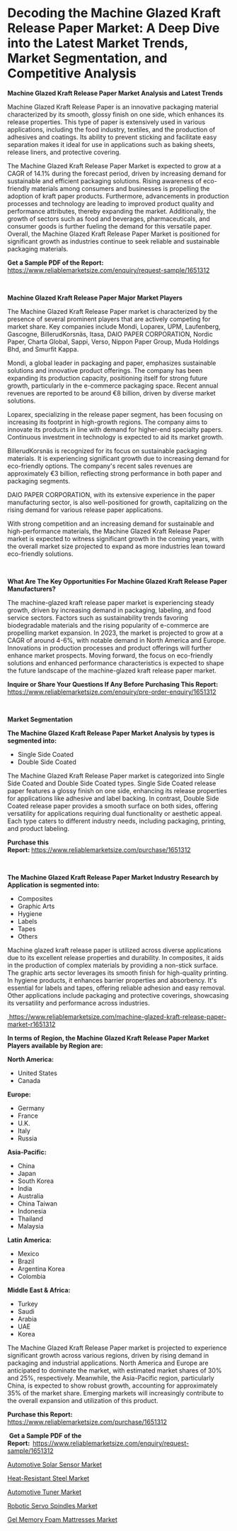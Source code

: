 <p><h1>Decoding the Machine Glazed Kraft Release Paper Market: A Deep Dive into the Latest Market Trends, Market Segmentation, and Competitive Analysis</h1></p><p><strong>Machine Glazed Kraft Release Paper Market Analysis and Latest Trends</strong></p>
<p><p>Machine Glazed Kraft Release Paper is an innovative packaging material characterized by its smooth, glossy finish on one side, which enhances its release properties. This type of paper is extensively used in various applications, including the food industry, textiles, and the production of adhesives and coatings. Its ability to prevent sticking and facilitate easy separation makes it ideal for use in applications such as baking sheets, release liners, and protective covering.</p><p>The Machine Glazed Kraft Release Paper Market is expected to grow at a CAGR of 14.1% during the forecast period, driven by increasing demand for sustainable and efficient packaging solutions. Rising awareness of eco-friendly materials among consumers and businesses is propelling the adoption of kraft paper products. Furthermore, advancements in production processes and technology are leading to improved product quality and performance attributes, thereby expanding the market. Additionally, the growth of sectors such as food and beverages, pharmaceuticals, and consumer goods is further fueling the demand for this versatile paper. Overall, the Machine Glazed Kraft Release Paper Market is positioned for significant growth as industries continue to seek reliable and sustainable packaging materials.</p></p>
<p><strong>Get a Sample PDF of the Report:&nbsp;</strong> <a href="https://www.reliablemarketsize.com/enquiry/request-sample/1651312?utm_campaign=1144&utm_medium=2&utm_source=Github&utm_content=ia&utm_term=26092024&utm_id=machine-glazed-kraft-release-paper">https://www.reliablemarketsize.com/enquiry/request-sample/1651312</a></p>
<p>&nbsp;</p>
<p><strong>Machine Glazed Kraft Release Paper Major Market Players</strong></p>
<p><p>The Machine Glazed Kraft Release Paper market is characterized by the presence of several prominent players that are actively competing for market share. Key companies include Mondi, Loparex, UPM, Laufenberg, Gascogne, BillerudKorsnäs, Itasa, DAIO PAPER CORPORATION, Nordic Paper, Charta Global, Sappi, Verso, Nippon Paper Group, Muda Holdings Bhd, and Smurfit Kappa.</p><p>Mondi, a global leader in packaging and paper, emphasizes sustainable solutions and innovative product offerings. The company has been expanding its production capacity, positioning itself for strong future growth, particularly in the e-commerce packaging space. Recent annual revenues are reported to be around €8 billion, driven by diverse market solutions.</p><p>Loparex, specializing in the release paper segment, has been focusing on increasing its footprint in high-growth regions. The company aims to innovate its products in line with demand for higher-end specialty papers. Continuous investment in technology is expected to aid its market growth.</p><p>BillerudKorsnäs is recognized for its focus on sustainable packaging materials. It is experiencing significant growth due to increasing demand for eco-friendly options. The company's recent sales revenues are approximately €3 billion, reflecting strong performance in both paper and packaging segments.</p><p>DAIO PAPER CORPORATION, with its extensive experience in the paper manufacturing sector, is also well-positioned for growth, capitalizing on the rising demand for various release paper applications.</p><p>With strong competition and an increasing demand for sustainable and high-performance materials, the Machine Glazed Kraft Release Paper market is expected to witness significant growth in the coming years, with the overall market size projected to expand as more industries lean toward eco-friendly solutions.</p></p>
<p>&nbsp;</p>
<p><strong>What Are The Key Opportunities For Machine Glazed Kraft Release Paper Manufacturers?</strong></p>
<p><p>The machine-glazed kraft release paper market is experiencing steady growth, driven by increasing demand in packaging, labeling, and food service sectors. Factors such as sustainability trends favoring biodegradable materials and the rising popularity of e-commerce are propelling market expansion. In 2023, the market is projected to grow at a CAGR of around 4-6%, with notable demand in North America and Europe. Innovations in production processes and product offerings will further enhance market prospects. Moving forward, the focus on eco-friendly solutions and enhanced performance characteristics is expected to shape the future landscape of the machine-glazed kraft release paper market.</p></p>
<p><strong>Inquire or Share Your Questions If Any Before Purchasing This Report:</strong> <a href="https://www.reliablemarketsize.com/enquiry/pre-order-enquiry/1651312?utm_campaign=1144&utm_medium=2&utm_source=Github&utm_content=ia&utm_term=26092024&utm_id=machine-glazed-kraft-release-paper">https://www.reliablemarketsize.com/enquiry/pre-order-enquiry/1651312</a></p>
<p>&nbsp;</p>
<p><strong>Market Segmentation</strong></p>
<p><strong>The Machine Glazed Kraft Release Paper Market Analysis by types is segmented into:</strong></p>
<p><ul><li>Single Side Coated</li><li>Double Side Coated</li></ul></p>
<p><p>The Machine Glazed Kraft Release Paper market is categorized into Single Side Coated and Double Side Coated types. Single Side Coated release paper features a glossy finish on one side, enhancing its release properties for applications like adhesive and label backing. In contrast, Double Side Coated release paper provides a smooth surface on both sides, offering versatility for applications requiring dual functionality or aesthetic appeal. Each type caters to different industry needs, including packaging, printing, and product labeling.</p></p>
<p><strong>Purchase this Report:&nbsp;</strong><a href="https://www.reliablemarketsize.com/purchase/1651312?utm_campaign=1144&utm_medium=2&utm_source=Github&utm_content=ia&utm_term=26092024&utm_id=machine-glazed-kraft-release-paper">https://www.reliablemarketsize.com/purchase/1651312</a></p>
<p>&nbsp;</p>
<p><strong>The Machine Glazed Kraft Release Paper Market Industry Research by Application is segmented into:</strong></p>
<p><ul><li>Composites</li><li>Graphic Arts</li><li>Hygiene</li><li>Labels</li><li>Tapes</li><li>Others</li></ul></p>
<p><p>Machine glazed kraft release paper is utilized across diverse applications due to its excellent release properties and durability. In composites, it aids in the production of complex materials by providing a non-stick surface. The graphic arts sector leverages its smooth finish for high-quality printing. In hygiene products, it enhances barrier properties and absorbency. It's essential for labels and tapes, offering reliable adhesion and easy removal. Other applications include packaging and protective coverings, showcasing its versatility and performance across industries.</p></p>
<p><a href="https://www.reliablemarketsize.com/machine-glazed-kraft-release-paper-market-r1651312?utm_campaign=1144&utm_medium=2&utm_source=Github&utm_content=ia&utm_term=26092024&utm_id=machine-glazed-kraft-release-paper">&nbsp;https://www.reliablemarketsize.com/machine-glazed-kraft-release-paper-market-r1651312</a></p>
<p><strong>In terms of Region, the Machine Glazed Kraft Release Paper Market Players available by Region are:</strong></p>
<p>
    <p> <strong> North America: </strong>
        <ul>
            <li>United States</li>
            <li>Canada</li>
        </ul>
        </p> 
    <p> <strong> Europe: </strong>
        <ul>
            <li>Germany</li>
            <li>France</li>
            <li>U.K.</li>
            <li>Italy</li>
            <li>Russia</li>
        </ul>
        </p> 
    <p> <strong> Asia-Pacific: </strong>
        <ul>
            <li>China</li>
            <li>Japan</li>
            <li>South Korea</li>
            <li>India</li>
            <li>Australia</li>
            <li>China Taiwan</li>
            <li>Indonesia</li>
            <li>Thailand</li>
            <li>Malaysia</li>
        </ul>
        </p> 
    <p> <strong> Latin America: </strong>
        <ul>
            <li>Mexico</li>
            <li>Brazil</li>
            <li>Argentina Korea</li>
            <li>Colombia</li>
        </ul>
        </p> 
    <p> <strong> Middle East & Africa: </strong>
        <ul>
            <li>Turkey</li>
            <li>Saudi</li>
            <li>Arabia</li>
            <li>UAE</li>
            <li>Korea</li>
        </ul>
    </p>
    </p>
<p><p>The Machine Glazed Kraft Release Paper market is projected to experience significant growth across various regions, driven by rising demand in packaging and industrial applications. North America and Europe are anticipated to dominate the market, with estimated market shares of 30% and 25%, respectively. Meanwhile, the Asia-Pacific region, particularly China, is expected to show robust growth, accounting for approximately 35% of the market share. Emerging markets will increasingly contribute to the overall expansion and utilization of this product.</p></p>
<p><strong>Purchase this Report: </strong><a href="https://www.reliablemarketsize.com/purchase/1651312?utm_campaign=1144&utm_medium=2&utm_source=Github&utm_content=ia&utm_term=26092024&utm_id=machine-glazed-kraft-release-paper">https://www.reliablemarketsize.com/purchase/1651312</a></p>
<p>&nbsp;<strong>Get a Sample PDF of the Report:&nbsp;&nbsp;</strong><a href="https://www.reliablemarketsize.com/enquiry/request-sample/1651312?utm_campaign=1144&utm_medium=2&utm_source=Github&utm_content=ia&utm_term=26092024&utm_id=machine-glazed-kraft-release-paper">https://www.reliablemarketsize.com/enquiry/request-sample/1651312</a></p>
<p><strong></strong></p>
<p><p><a href="https://www.linkedin.com/pulse/market-trends-global-automotive-solar-sensor-forecast-analysis-ciptf?utm_campaign=1144&utm_medium=2&utm_source=Github&utm_content=ia&utm_term=26092024&utm_id=machine-glazed-kraft-release-paper">Automotive Solar Sensor Market</a></p><p><a href="https://github.com/AdeaOsmani695/Market-Research-Report-List-1/blob/main/heat-resistant-steel-market.md?utm_campaign=1144&utm_medium=2&utm_source=Github&utm_content=ia&utm_term=26092024&utm_id=machine-glazed-kraft-release-paper">Heat-Resistant Steel Market</a></p><p><a href="https://www.linkedin.com/pulse/global-perspectives-automotive-tuner-market-trends-challenges-5kprf?utm_campaign=1144&utm_medium=2&utm_source=Github&utm_content=ia&utm_term=26092024&utm_id=machine-glazed-kraft-release-paper">Automotive Tuner Market</a></p><p><a href="https://github.com/mabutironaldo/Market-Research-Report-List-6/blob/main/robotic-servo-spindles-market.md?utm_campaign=1144&utm_medium=2&utm_source=Github&utm_content=ia&utm_term=26092024&utm_id=machine-glazed-kraft-release-paper">Robotic Servo Spindles Market</a></p><p><a href="https://issuu.com/reportprime-2/docs/gel-memory-foam-mattresses-market-s_7a6fbf225d3fb3?utm_campaign=1144&utm_medium=2&utm_source=Github&utm_content=ia&utm_term=26092024&utm_id=machine-glazed-kraft-release-paper">Gel Memory Foam Mattresses Market</a></p></p>